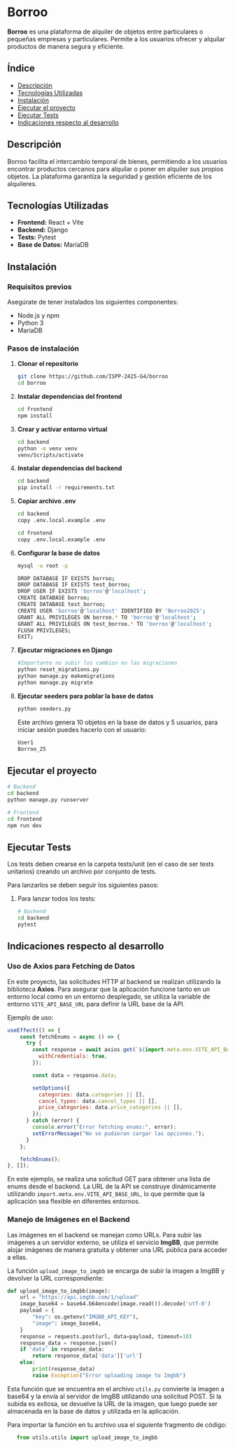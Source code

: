# Borroo

**Borroo** es una plataforma de alquiler de objetos entre particulares o pequeñas empresas y particulares. Permite a los usuarios ofrecer y alquilar productos de manera segura y eficiente.

## Índice

- [Descripción](#descripción)
- [Tecnologías Utilizadas](#tecnologías-utilizadas)
- [Instalación](#instalación)
- [Ejecutar el proyecto](#ejecutar-el-proyecto)
- [Ejecutar Tests](#ejecutar-tests)
- [Indicaciones respecto al desarrollo](#indicaciones-respecto-al-desarrollo)

## Descripción

Borroo facilita el intercambio temporal de bienes, permitiendo a los usuarios encontrar productos cercanos para alquilar o poner en alquiler sus propios objetos. La plataforma garantiza la seguridad y gestión eficiente de los alquileres.

## Tecnologías Utilizadas

- **Frontend:** React + Vite
- **Backend:** Django
- **Tests:** Pytest
- **Base de Datos:** MariaDB


## Instalación

### Requisitos previos

Asegúrate de tener instalados los siguientes componentes:
- Node.js y npm
- Python 3
- MariaDB 

### Pasos de instalación

1. **Clonar el repositorio**
   ```sh
   git clone https://github.com/ISPP-2425-G4/borroo
   cd borroo
   ```

2. **Instalar dependencias del frontend**
   ```sh
   cd frontend
   npm install
   ```

3. **Crear y activar entorno virtual**
    ```sh
    cd backend
    python -m venv venv
    venv/Scripts/activate
    ```

4. **Instalar dependencias del backend**
   ```sh
   cd backend
   pip install -r requirements.txt
   ```

5. **Copiar archivo .env**
   ```sh
   cd backend
   copy .env.local.example .env

   cd frontend
   copy .env.local.example .env
   ```

6. **Configurar la base de datos**
   ```sh
   mysql -u root -p

   DROP DATABASE IF EXISTS borroo;
   DROP DATABASE IF EXISTS test_borroo;
   DROP USER IF EXISTS 'borroo'@'localhost';
   CREATE DATABASE borroo;
   CREATE DATABASE test_borroo;
   CREATE USER 'borroo'@'localhost' IDENTIFIED BY 'Borroo2025';
   GRANT ALL PRIVILEGES ON borroo.* TO 'borroo'@'localhost';
   GRANT ALL PRIVILEGES ON test_borroo.* TO 'borroo'@'localhost';
   FLUSH PRIVILEGES;
   EXIT;
   ```

7. **Ejecutar migraciones en Django**
   ```sh
   #Importante no subir los cambios en las migraciones
   python reset_migrations.py  
   python manage.py makemigrations
   python manage.py migrate
   ```

8. **Ejecutar seeders para poblar la base de datos**
   ```sh
   python seeders.py
   ```
   Este archivo genera 10 objetos en la base de datos y 5 usuarios, para iniciar sesión puedes hacerlo con el usuario:
   ```sh
   User1
   Borroo_25
   ```

## Ejecutar el proyecto
   ```sh
   # Backend
   cd backend
   python manage.py runserver
   ```
   ```sh
   # Frontend
   cd frontend
   npm run dev
   ```
## Ejecutar Tests
Los tests deben crearse en la carpeta tests/unit (en el caso de ser tests unitarios) creando un archivo por conjunto de tests.

Para lanzarlos se deben seguir los siguientes pasos:

1. Para lanzar todos los tests:
   ```sh
   # Backend
   cd backend
   pytest
   ```

## Indicaciones respecto al desarrollo

### Uso de Axios para Fetching de Datos

En este proyecto, las solicitudes HTTP al backend se realizan utilizando la biblioteca **Axios**. Para asegurar que la aplicación funcione tanto en un entorno local como en un entorno desplegado, se utiliza la variable de entorno `VITE_API_BASE_URL` para definir la URL base de la API.

Ejemplo de uso:

```javascript
useEffect(() => {
    const fetchEnums = async () => {
      try {
        const response = await axios.get(`${import.meta.env.VITE_API_BASE_URL}/objetos/enum-choices/`, {
          withCredentials: true,
        });

        const data = response.data;

        setOptions({
          categories: data.categories || [],
          cancel_types: data.cancel_types || [],
          price_categories: data.price_categories || [],
        });
      } catch (error) {
        console.error("Error fetching enums:", error);
        setErrorMessage("No se pudieron cargar las opciones.");
      }
    };

    fetchEnums();
}, []); 
```
En este ejemplo, se realiza una solicitud GET para obtener una lista de enums desde el backend. La URL de la API se construye dinámicamente utilizando `import.meta.env.VITE_API_BASE_URL`, lo que permite que la aplicación sea flexible en diferentes entornos.

### Manejo de Imágenes en el Backend

Las imágenes en el backend se manejan como URLs. Para subir las imágenes a un servidor externo, se utiliza el servicio **ImgBB**, que permite alojar imágenes de manera gratuita y obtener una URL pública para acceder a ellas.

La función `upload_image_to_imgbb` se encarga de subir la imagen a ImgBB y devolver la URL correspondiente:

```python
def upload_image_to_imgbb(image):
    url = "https://api.imgbb.com/1/upload"
    image_base64 = base64.b64encode(image.read()).decode('utf-8')
    payload = {
        "key": os.getenv("IMGBB_API_KEY"),
        "image": image_base64,
    }
    response = requests.post(url, data=payload, timeout=10)
    response_data = response.json()
    if 'data' in response_data:
        return response_data['data']['url']
    else:
        print(response_data)
        raise Exception("Error uploading image to Imgbb")
```
Esta función que se encuentra en el archivo `utils.py` convierte la imagen a base64 y la envía al servidor de ImgBB utilizando una solicitud POST. Si la subida es exitosa, se devuelve la URL de la imagen, que luego puede ser almacenada en la base de datos y utilizada en la aplicación.

Para importar la función en tu archivo usa el siguiente fragmento de código:
```python
   from utils.utils import upload_image_to_imgbb
```
